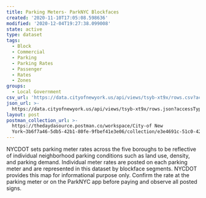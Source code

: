 ```yaml
---
title: Parking Meters- ParkNYC Blockfaces
created: '2020-11-10T17:05:08.598636'
modified: '2020-12-04T19:27:38.099008'
state: active
type: dataset
tags:
  - Block
  - Commercial
  - Parking
  - Parking Rates
  - Passenger
  - Rates
  - Zones
groups:
  - Local Government
csv_url: 'https://data.cityofnewyork.us/api/views/tsyb-xt9x/rows.csv?accessType=DOWNLOAD'
json_url: >-
  https://data.cityofnewyork.us/api/views/tsyb-xt9x/rows.json?accessType=DOWNLOAD
layout: post
postman_collection_url: >-
  https://thedaydasource.postman.co/workspace/City-of New
  York~3b6f7a46-5db5-42b1-80fe-9fbef41e3e06/collection/e3e4691c-51c0-4225-9604-aab52c1d53f8
---
```

NYCDOT sets parking meter rates across the five boroughs to be reflective of individual neighborhood parking conditions such as land use, density, and parking demand. Individual meter rates are posted on each parking meter and are represented in this dataset by blockface segments. NYCDOT provides this map for informational purpose only. Confirm the rate at the parking meter or on the ParkNYC app before paying and observe all posted signs.
